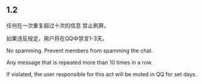 ## 1.2
<NAlert title="刷屏判定" type="warning">任何在一次重复超过十次的信息</NAlert>
禁止刷屏。

如果违反规定，用户将在QQ中禁言1-3天。

No spamming. Prevent members from spamming the chat.

<NAlert title="Spamming Threshold" type="warning">Any message that is repeated more than 10 times in a row.</NAlert>

If violated, the user responsible for this act will be muted in QQ for set days. 
